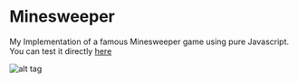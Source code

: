 Minesweeper
===========
My Implementation of a famous Minesweeper game using pure Javascript.
You can test it directly [here](https://yan-braslavsky.github.io/Minesweeper/)

![alt tag](https://github.com/ivelius/Minesweeper/blob/master/images/Screenshoot.png?raw=true)
